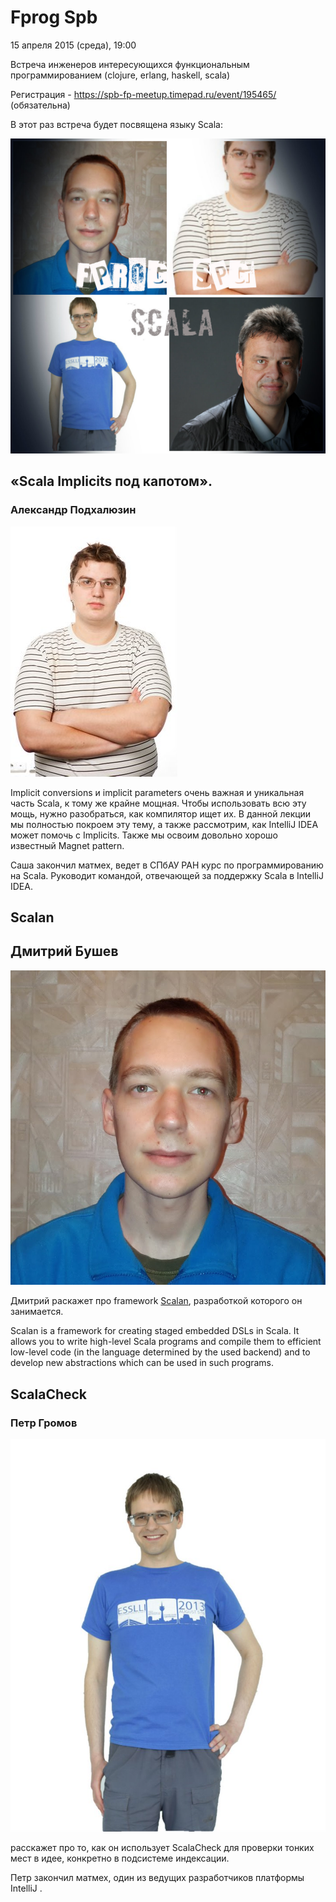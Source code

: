 # Fprog Spb


15 апреля 2015 (среда), 19:00 

Встреча инженеров интересующихся функциональным программированием (clojure, erlang, haskell, scala)

Регистрация - https://spb-fp-meetup.timepad.ru/event/195465/ (обязательна)

В этот раз встреча будет посвящена языку Scala:

![](imgs/fprogscala.jpg)

## «Scala Implicits под капотом».

### Александр Подхалюзин

![](imgs/alex.jpeg)

Implicit conversions и implicit parameters очень важная и уникальная
часть Scala, к тому же крайне мощная. Чтобы использовать всю эту мощь,
нужно разобраться, как компилятор ищет их. В данной лекции мы полностью
покроем эту тему, а также рассмотрим, как IntelliJ IDEA может помочь с
Implicits. Также мы освоим довольно хорошо известный Magnet pattern.

Саша закончил матмех, ведет в СПбАУ РАН курс по программированию на
Scala. Руководит командой, отвечающей за поддержку Scala в IntelliJ
IDEA.

## Scalan

## Дмитрий Бушев

![](imgs/dmitry-bushev.jpg)

Дмитрий раскажет про framework [Scalan](https://github.com/scalan/scalan-ce), разработкой которого он занимается.

Scalan is a framework for creating staged embedded DSLs in Scala. It allows you to write high-level Scala programs and compile them to efficient low-level code (in the language determined by the used backend) and to develop new abstractions which can be used in such programs.

## ScalaCheck

### Петр Громов 

![](imgs/peter.jpeg)

расскажет про то, как он использует ScalaCheck для
проверки тонких мест в идее, конкретно в подсистеме индексации.

Петр закончил матмех, один из ведущих разработчиков платформы IntelliJ .
